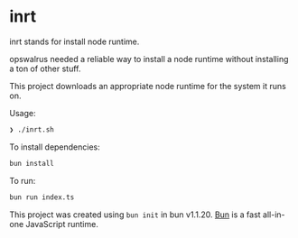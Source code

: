 # inrt

inrt stands for install node runtime.

opswalrus needed a reliable way to install a node runtime without installing a ton of other stuff.

This project downloads an appropriate node runtime for the system it runs on.

Usage:
```bash
❯ ./inrt.sh
```

To install dependencies:

```bash
bun install
```

To run:

```bash
bun run index.ts
```

This project was created using `bun init` in bun v1.1.20. [Bun](https://bun.sh) is a fast all-in-one JavaScript runtime.
